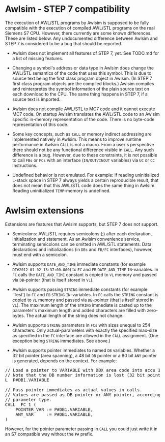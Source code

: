 # Awlsim - STEP 7 compatibility

The execution of AWL/STL programs by Awlsim is supposed to be fully compatible with the execution of compiled AWL/STL programs on the real Siemens S7 CPU. However, there currently are some known differences. These are listed below. Any undocumented difference between Awlsim and STEP 7 is considered to be a bug that should be reported.

* Awlsim does not implement all features of STEP 7, yet. See TODO.md for a list of missing features.

* Changing a symbol's address or data type in Awlsim does change the AWL/STL semantics of the code that uses this symbol. This is due to source text being the first class program object in Awlsim. (In STEP 7 first class program objects are the compiled blocks.) Awlsim compiles and reinterpretes the symbol information of the plain source text on each download to the CPU. The same thing happens in STEP 7, if a source text is imported.

* Awlsim does not compile AWL/STL to MC7 code and it cannot execute MC7 code. On startup Awlsim translates the AWL/STL code to an Awlsim specific in-memory representation of the code. There is no byte-code representation of this code.

* Some key concepts, such as `CALL` or memory indirect addressing are implemented natively in Awlsim. This means to improve runtime performance in Awlsim `CALL` is not a macro. From a user's perspective there should not be any functional difference visible in `CALL`. Any such difference is a bug. However, due to these constraints, it is not possible to call `FBs` or `FCs` with an interface (`IN/OUT/INOUT` variables) via `UC` or `CC` instructions.

* Undefined behavior is not emulated. For example: If reading uninitialized L-stack space in STEP 7 always yields a certain reproducible result, that does not mean that this AWL/STL code does the same thing in Awlsim. Reading uninitialized `TEMP`-memory is undefined.


# Awlsim extensions

Extensions are features that Awlsim supports, but STEP 7 does not support.

* Semicolons: AWL/STL requires semicolons (;) after each declaration, initialization and statement. As an Awlsim convenience service, terminating semicolons can be omitted in AWL/STL statements. Data declarations and initializations (in `DBs` and `FB/FC` interfaces), however, must end with a semicolon.

* Awlsim supports `DATE_AND_TIME` immediate constants (for example `DT#2012-01-02-13:37:00.000`) to `FC` and `FB` `DATE_AND_TIME` `IN`-variables. In `FC` calls the `DATE_AND_TIME` constant is copied to `VL` memory and passed via `DB`-pointer (that is itself stored in `VL`).

* Awlsim supports passing `STRING` immediate constants (for example 'Test') to `FC` and `FB` `STRING` `IN`-variables. In `FC` calls the `STRING` constant is copied to `VL` memory and passed via `DB`-pointer (that is itself stored in `VL`). The maximum length of the `STRING` immediate is casted up to the parameter's maximum length and added characters are filled with zero-bytes. The actual length of the string does not change.

* Awlsim supports `STRING` parameters in `FCs` with sizes unequal to 254 characters. Only actual-parameters with exactly the specified max-size as specified in the `FC` interface are allowed in the `CALL` assignment. (One exception being `STRING` immediates. See above.)

* Awlsim supports pointer immediates to named `DB` variables. Whether a 32 bit pointer (area spanning), a 48 bit `DB` pointer or a 80 bit `ANY` pointer is generated, depends on the context. For example:

<pre>
// Load a pointer to VARIABLE with DBX area code into accu 1.
// Note that the DB number information is lost (32 bit pointer).
L  P#DB1.VARIABLE

// Pass pointer immediates as actual values in calls.
// Values are passed as DB pointer or ANY pointer, according to the
// parameter type.
CALL  FC 1 (
    POINTER_VAR := P#DB1.VARIABLE,
    ANY_VAR     := P#DB1.VARIABLE,
)
</pre>

However, for the pointer parameter passing in `CALL` you could just write it in an S7 compatible way without the `P#` prefix.
